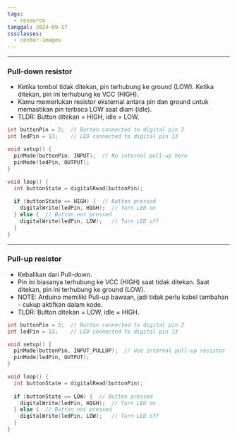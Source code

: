 ```yaml
---
tags:
  - resource
tanggal: 2024-09-17
cssclasses:
  - center-images
---
```

___
### Pull-down resistor
- Ketika tombol tidak ditekan, pin terhubung ke ground (LOW). Ketika ditekan, pin ini terhubung ke VCC (HIGH).
- Kamu memerlukan resistor eksternal antara pin dan ground untuk memastikan pin terbaca LOW saat diam (idle).
- TLDR: Button ditekan = HIGH, idle = LOW.
```c
int buttonPin = 2;  // Button connected to digital pin 2
int ledPin = 13;    // LED connected to digital pin 13

void setup() {
  pinMode(buttonPin, INPUT);  // No internal pull-up here
  pinMode(ledPin, OUTPUT);
}

void loop() {
  int buttonState = digitalRead(buttonPin);
  
  if (buttonState == HIGH) {  // Button pressed
    digitalWrite(ledPin, HIGH);  // Turn LED on
  } else {  // Button not pressed
    digitalWrite(ledPin, LOW);   // Turn LED off
  }
}
```
___
### Pull-up resistor
- Kebalikan dari Pull-down.
- Pin ini biasanya terhubung ke VCC (HIGH) saat tidak ditekan. Saat ditekan, pin ini terhubung ke ground (LOW).
- NOTE: Arduino memiliki Pull-up bawaan, jadi tidak perlu kabel tambahan - cukup aktifkan dalam kode.
- TLDR: Button ditekan = LOW, idle = HIGH.
```c
int buttonPin = 2;  // Button connected to digital pin 2
int ledPin = 13;    // LED connected to digital pin 13

void setup() {
  pinMode(buttonPin, INPUT_PULLUP);  // Use internal pull-up resistor
  pinMode(ledPin, OUTPUT);
}

void loop() {
  int buttonState = digitalRead(buttonPin);
  
  if (buttonState == LOW) {  // Button pressed
    digitalWrite(ledPin, HIGH);  // Turn LED on
  } else {  // Button not pressed
    digitalWrite(ledPin, LOW);   // Turn LED off
  }
}
```